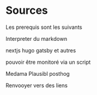 # Sources
Les prerequis sont les suivants

Interpreter du markdown

nextjs hugo gatsby et autres

pouvoir être monitoré via un script 

Medama Plausibl posthog

Renvooyer vers des liens
